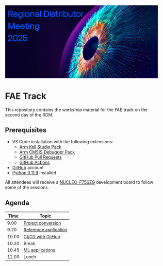![RDM Hero Image AI](./RDM_Hero_AI.png)

# FAE Track

This repository contains the workshop material for the FAE track on the second day of the RDM.

## Prerequisites

- VS Code installation with the following extensions:
    - [Arm Keil Studio Pack](https://marketplace.visualstudio.com/items?itemName=Arm.keil-studio-pack)
    - [Arm CMSIS Debugger Pack](https://marketplace.visualstudio.com/items?itemName=Arm.vscode-cmsis-debugger)
    - [GitHub Pull Requests](https://marketplace.visualstudio.com/items?itemName=GitHub.vscode-pull-request-github)
    - [GitHub Actions](https://marketplace.visualstudio.com/items?itemName=GitHub.vscode-github-actions)
- [GitHub](https://www.github.com) account
- [Python 3.11.9](https://www.python.org/downloads/release/python-3119/) installed

All attendees will receive a [NUCLEO-F756ZG](https://www.st.com/en/evaluation-tools/nucleo-f756zg.html) development
board to follow some of the sessions.

## Agenda

| Time  | Topic                                          |
|-------|------------------------------------------------|
| 9.00  | [Project conversion](./uv2csolution/README.md) |
| 9.20  | [Reference application](./RefApp/README.md)    |
| 10.00 | [CI/CD with GitHub](./CI_CD/README.md)         |
| 10.30 | Break                                          |
| 10.45 | [ML applications](./MLApp/README.md)           |
| 12.00 | Lunch                                          |
